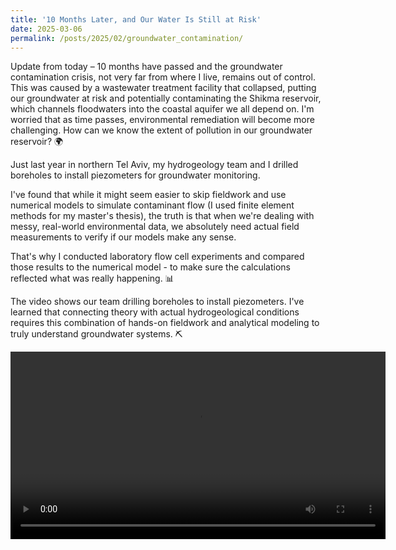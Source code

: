 ```yaml
---
title: '10 Months Later, and Our Water Is Still at Risk'
date: 2025-03-06
permalink: /posts/2025/02/groundwater_contamination/
---
```


Update from today – 10 months have passed and the groundwater contamination crisis, not very far from where I live, remains out of control.
This was caused by a wastewater treatment facility that collapsed, putting our groundwater at risk and potentially contaminating the Shikma reservoir, which channels floodwaters into the coastal aquifer we all depend on. I'm worried that as time passes, environmental remediation will become more challenging. How can we know the extent of pollution in our groundwater reservoir? 🌍

Just last year in northern Tel Aviv, my hydrogeology team and I drilled boreholes to install piezometers for groundwater monitoring.

I've found that while it might seem easier to skip fieldwork and use numerical models to simulate contaminant flow (I used finite element methods for my master's thesis), the truth is that when we're dealing with messy, real-world environmental data, we absolutely need actual field measurements to verify if our models make any sense.

That's why I conducted laboratory flow cell experiments and compared those results to the numerical model - to make sure the calculations reflected what was really happening. 📊

The video shows our team drilling boreholes to install piezometers. I've learned that connecting theory with actual hydrogeological conditions requires this combination of hands-on fieldwork and analytical modeling to truly understand groundwater systems. ⛏️

<video controls width="600">
  <source src="{{ site.baseurl }}/images/WhatsApp1.mp4" type="video/mp4">
  Your browser does not support the video tag.
</video>

